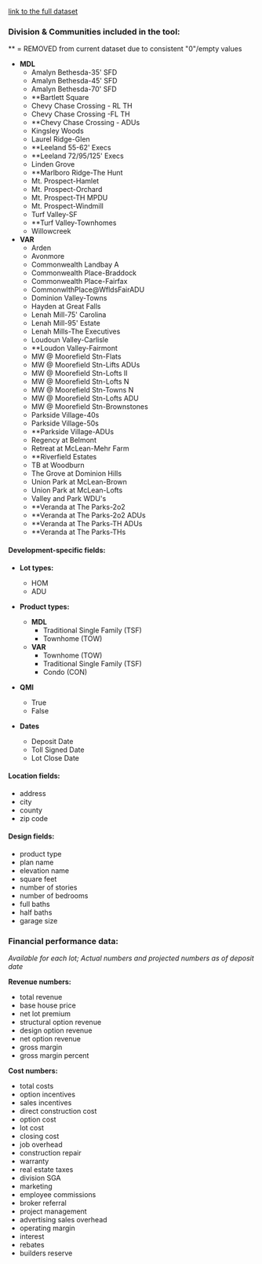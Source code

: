 [link to the full dataset](https://docs.google.com/spreadsheets/d/1Yt8bB5AArzjYrUVCXi8rJPffnok_-HHwGsFtL3QSD9o/edit?gid=34364619#gid=34364619v)

### **Division & Communities included in the tool:**
** = REMOVED from current dataset due to consistent "0"/empty values

 - **MDL**
   - Amalyn Bethesda-35' SFD
   - Amalyn Bethesda-45' SFD
   - Amalyn Bethesda-70' SFD
   - **Bartlett Square 
   - Chevy Chase Crossing - RL TH
   - Chevy Chase Crossing -FL TH
   - **Chevy Chase Crossing - ADUs
   - Kingsley Woods
   - Laurel Ridge-Glen
   - **Leeland 55-62' Execs
   - **Leeland 72/95/125' Execs
   - Linden Grove
   - **Marlboro Ridge-The Hunt
   - Mt. Prospect-Hamlet
   - Mt. Prospect-Orchard
   - Mt. Prospect-TH MPDU
   - Mt. Prospect-Windmill
   - Turf Valley-SF
   - **Turf Valley-Townhomes
   - Willowcreek
 - **VAR**
   - Arden
   - Avonmore
   - Commonwealth Landbay A
   - Commonwealth Place-Braddock
   - Commonwealth Place-Fairfax
   - CommonwlthPlace@WfldsFairADU
   - Dominion Valley-Towns
   - Hayden at Great Falls
   - Lenah Mill-75' Carolina
   - Lenah Mill-95' Estate
   - Lenah Mills-The Executives
   - Loudoun Valley-Carlisle
   - **Loudon Valley-Fairmont
   - MW @ Moorefield Stn-Flats
   - MW @ Moorefield Stn-Lifts ADUs
   - MW @ Moorefield Stn-Lofts II 
   - MW @ Moorefield Stn-Lofts N
   - MW @ Moorefield Stn-Towns N
   - MW @ Moorefield Stn-Lofts ADU
   - MW @ Moorefield Stn-Brownstones
   - Parkside Village-40s
   - Parkside Village-50s
   - **Parkside Village-ADUs
   - Regency at Belmont
   - Retreat at McLean-Mehr Farm
   - **Riverfield Estates
   - TB at Woodburn
   - The Grove at Dominion Hills
   - Union Park at McLean-Brown
   - Union Park at McLean-Lofts
   - Valley and Park WDU's
   - **Veranda at The Parks-2o2
   - **Veranda at The Parks-2o2 ADUs
   - **Veranda at The Parks-TH ADUs
   - **Veranda at The Parks-THs

#### **Development-specific fields:**
 - **Lot types:**
   - HOM
   - ADU

 - **Product types:**

   - **MDL**
     - Traditional Single Family (TSF)
     - Townhome (TOW)
   - **VAR**
     - Townhome (TOW)
     - Traditional Single Family (TSF)
     - Condo (CON)

 - **QMI**
   - True
   - False

 - **Dates**
   - Deposit Date
   - Toll Signed Date
   - Lot Close Date


#### **Location fields:**
 - address
 - city
 - county
 - zip code

#### **Design fields:**
 - product type
 - plan name
 - elevation name
 - square feet
 - number of stories
 - number of bedrooms
 - full baths
 - half baths
 - garage size

### **Financial performance data:**
  *Available for each lot; Actual numbers and projected numbers as of deposit date*

**Revenue numbers:**
 - total revenue
 - base house price
 - net lot premium
 - structural option revenue
 - design option revenue
 - net option revenue
 - gross margin
 - gross margin percent

**Cost numbers:**
 - total costs
 - option incentives
 - sales incentives
 - direct construction cost
 - option cost
 - lot cost
 - closing cost
 - job overhead
 - construction repair
 - warranty
 - real estate taxes
 - division SGA
 - marketing
 - employee commissions
 - broker referral
 - project management
 - advertising sales overhead
 - operating margin
 - interest
 - rebates
 - builders reserve

